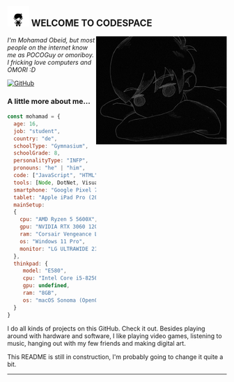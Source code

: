 <h2><img src="assets/omori_sprite.png" width="50"> WELCOME TO CODESPACE</h2>
<img align='right' src="assets/omori_side.gif" width="300">
<p><em>I'm Mohamad Obeid, but most people on the internet know me as POCOGuy or omoriboy. I fricking love computers and OMORI :D</em></p>

[![GitHub](https://img.shields.io/github/followers/m-obeid?label=follow&style=social)](https://github.com/m-obeid)

### A little more about me...

```javascript
const mohamad = {
  age: 16,
  job: "student",
  country: "de",
  schoolType: "Gymnasium",
  schoolGrade: 8,
  personalityType: "INFP",
  pronouns: "he" | "him",
  code: ["JavaScript", "HTML", "CSS", "Python", "C#"],
  tools: [Node, DotNet, VisualStudio, VisualStudioCode, Bootstrap, MongoDB],
  smartphone: "Google Pixel 7 Pro Obsidian 128GB",
  tablet: "Apple iPad Pro (2021) 256GB",
  mainSetup:
  {
    cpu: "AMD Ryzen 5 5600X",
    gpu: "NVIDIA RTX 3060 12GB",
    ram: "Corsair Vengeance LPX 16GBx2 DDR4-3600",
    os: "Windows 11 Pro",
    monitor: "LG ULTRAWIDE 21:9 28" (2560x1080)"
  },
  thinkpad: {
     model: "E580",
     cpu: "Intel Core i5-8250U",
     gpu: undefined,
     ram: "8GB",
     os: "macOS Sonoma (OpenCore)" 
  }
}
```

I do all kinds of projects on this GitHub. Check it out. Besides playing around with hardware and software, I like playing video games, listening to music, hanging out with my few friends and making digital art. 

This README is still in construction, I'm probably going to change it quite a bit.

---
